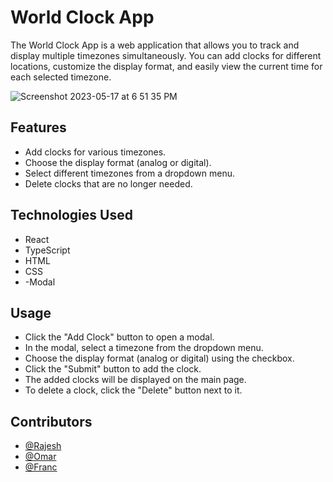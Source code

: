 # World Clock App

The World Clock App is a web application that allows you to track and display multiple timezones simultaneously. You can add clocks for different locations, customize the display format, and easily view the current time for each selected timezone.

![Screenshot 2023-05-17 at 6 51 35 PM](https://github.com/rrsalian/timezoneclocks/assets/117955494/6335ccaf-2292-4bde-98ec-06b292b9afb8)

## Features

- Add clocks for various timezones.
- Choose  the display format (analog or digital).
- Select different timezones from a dropdown menu.
- Delete clocks that are no longer needed.

## Technologies Used

- React
- TypeScript
- HTML
- CSS
- -Modal

## Usage

- Click the "Add Clock" button to open a modal.
- In the modal, select a timezone from the dropdown menu.
- Choose the display format (analog or digital) using the checkbox.
- Click the "Submit" button to add the clock.
- The added clocks will be displayed on the main page.
- To delete a clock, click the "Delete" button next to it.

## Contributors 
- [@Rajesh](https://www.github.com/rrsalian)
- [@Omar](https://www.github.com/omareo22)
- [@Franc](https://www.github.com/francr99)


